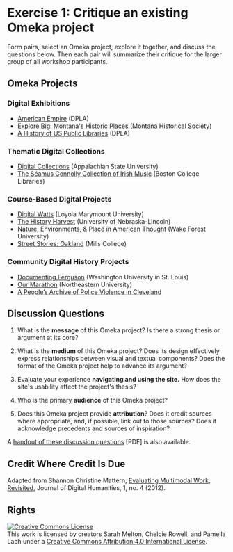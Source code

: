 # Exercise 1: Critique an existing Omeka project

Form pairs, select an Omeka project, explore it together, and discuss the questions below. Then each pair will summarize their critique for the larger group of all workshop participants.

## Omeka Projects

### Digital Exhibitions

- [American Empire](https://dp.la/exhibitions/exhibits/show/american-empire) (DPLA)
- [Explore Big: Montana's Historic Places](http://explorebig.org) (Montana Historical Society)
- [A History of US Public Libraries](https://dp.la/exhibitions/exhibits/show/history-us-public-libraries) (DPLA)

### Thematic Digital Collections

- [Digital Collections](http://omeka.library.appstate.edu) (Appalachian State University)
- [The Séamus Connolly Collection of Irish Music](https://connollymusiccollection.bc.edu) (Boston College Libraries)

### Course-Based Digital Projects

- [Digital Watts](http://watts.library.lmu.build/cms) (Loyola Marymount University)
- [The History Harvest](http://historyharvest.unl.edu) (University of Nebraska-Lincoln)
- [Nature, Environments, & Place in American Thought](http://cloud.lib.wfu.edu/fys100fff) (Wake Forest University)
- [Street Stories: Oakland](http://www.streetstoriesoakland.com) (Mills College)

### Community Digital History Projects

- [Documenting Ferguson](http://digital.wustl.edu/ferguson) (Washington University in St. Louis)
- [Our Marathon](http://marathon.neu.edu) (Northeastern University)
- [A People’s Archive of Police Violence in Cleveland](http://archivingpoliceviolence.org) 

## Discussion Questions

1. What is the **message** of this Omeka project? Is there a strong thesis or argument at its core?

2. What is the **medium** of this Omeka project? Does its design effectively express relationships between visual and textual components? Does the format of the Omeka project help to advance its argument?

3. Evaluate your experience **navigating and using the site.** How does the site's usability affect the project's thesis?

4. Who is the primary **audience** of this Omeka project?

5. Does this Omeka project provide **attribution**? Does it credit sources where appropriate, and, if possible, link out to those sources? Does it acknowledge precedents and sources of inspiration?

A [handout of these discussion questions](docs/exercise-1.pdf) [PDF] is also available.

## Credit Where Credit Is Due

Adapted from Shannon Christine Mattern, [Evaluating Multimodal Work, Revisited](http://journalofdigitalhumanities.org/1-4/evaluating-multimodal-work-revisited-by-shannon-mattern), Journal of Digital Humanities, 1, no. 4 (2012).

## Rights

<a rel="license" href="http://creativecommons.org/licenses/by/4.0/"><img alt="Creative Commons License" style="border-width:0" src="https://i.creativecommons.org/l/by/4.0/88x31.png" /></a><br />This work is licensed by creators Sarah Melton, Chelcie Rowell, and Pamella Lach under a <a rel="license" href="http://creativecommons.org/licenses/by/4.0/">Creative Commons Attribution 4.0 International License</a>.
